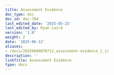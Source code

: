 ```yaml
---
title: Assessment Evidence
doc_type: doc
doc_id: doc-784
last_edited_date: '2025-05-25'
last_edited_by: Ryan Laird
version: '1.0'
weight: 2
date: '2025-06-12'
aliases:
- /docs/20250606070712_assessment-evidence_1_1/
description: ''
linkTitle: Assessment Evidence
type: docs
---
```


